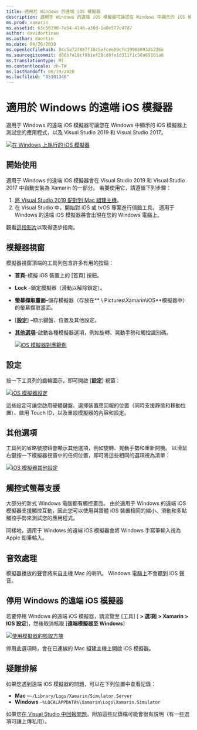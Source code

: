 ```yaml
---
title: 適用於 Windows 的遠端 iOS 模擬器
description: 適用于 Windows 的遠端 iOS 模擬器可讓您在 Windows 中顯示的 iOS 模擬器上測試您的應用程式，以及 Visual Studio 2019。
ms.prod: xamarin
ms.assetid: 63c50190-7e54-4140-a30d-1a0e577c47d7
author: davidortinau
ms.author: daortin
ms.date: 04/26/2019
ms.openlocfilehash: 84c5a72f887f38c5efcee09cfc19986093db226e
ms.sourcegitcommit: d86b7a18cf8b1ef28cd0fe1d311f1c58a65101a8
ms.translationtype: MT
ms.contentlocale: zh-TW
ms.lasthandoff: 06/19/2020
ms.locfileid: "85101346"
---
```

# <a name="remoted-ios-simulator-for-windows"></a>適用於 Windows 的遠端 iOS 模擬器

適用于 Windows 的遠端 iOS 模擬器可讓您在 Windows 中顯示的 iOS 模擬器上測試您的應用程式，以及 Visual Studio 2019 和 Visual Studio 2017。

[![在 Windows 上執行的 iOS 模擬器](images/hero-sml.png "在 Windows 上執行的 iOS 模擬器")](images/hero.png#lightbox)

## <a name="getting-started"></a>開始使用

適用于 Windows 的遠端 iOS 模擬器會在 Visual Studio 2019 和 Visual Studio 2017 中自動安裝為 Xamarin 的一部分。 若要使用它，請遵循下列步驟：

1. [將 Visual Studio 2019 配對到 Mac 組建主機](~/ios/get-started/installation/windows/connecting-to-mac/index.md)。
2. 在 Visual Studio 中，開始對 iOS 或 tvOS 專案進行偵錯工具。 適用于 Windows 的遠端 iOS 模擬器將會出現在您的 Windows 電腦上。

觀看[這段影片](deploy.md)以取得逐步指南。

## <a name="simulator-window"></a>模擬器視窗

模擬器視窗頂端的工具列包含許多有用的按鈕：

- **首頁**–模擬 iOS 裝置上的 [首頁] 按鈕。
- **Lock** –鎖定模擬器（滑動以解除鎖定）。
- **螢幕擷取畫面**–儲存模擬器（存放在** \\ Pictures\Xamarin\iOS**模擬器中）的螢幕擷取畫面。
- [[**設定**](#settings)] –顯示鍵盤、位置及其他設定。
- [**其他選項**](#other-options)–啟動各種模擬器選項，例如旋轉、晃動手勢和觸控識別碼。

    [![iOS 模擬器對應範例](images/maps-app-sml.png "iOS 模擬器對應範例")](images/maps-app.png#lightbox)

## <a name="settings"></a>設定

按一下工具列的齒輪圖示，即可開啟 [**設定**] 視窗：

[![iOS 模擬器設定](images/settings-sml.png "iOS 模擬器設定")](images/settings.png#lightbox)

這些設定可讓您啟用硬體鍵盤、選擇裝置應回報的位置（同時支援靜態和移動位置）、啟用 Touch ID，以及重設模擬器的內容和設定。

## <a name="other-options"></a>其他選項

工具列的省略號按鈕會顯示其他選項，例如旋轉、晃動手勢和重新開機。 以滑鼠右鍵按一下模擬器視窗中的任何位置，即可將這些相同的選項視為清單：

[![iOS 模擬器其他設定](images/more-sml.png "iOS 模擬器其他設定")](images/more.png#lightbox)

## <a name="touchscreen-support"></a>觸控式螢幕支援

大部分的新式 Windows 電腦都有觸控畫面。 由於適用于 Windows 的遠端 iOS 模擬器支援觸控互動，因此您可以使用與實體 iOS 裝置相同的縮小、滑動和多點觸控手勢來測試您的應用程式。

同樣地，適用于 Windows 的遠端 iOS 模擬器會將 Windows 手寫筆輸入視為 Apple 鉛筆輸入。

## <a name="sound-handling"></a>音效處理

模擬器播放的聲音將來自主機 Mac 的喇叭。
Windows 電腦上不會聽到 iOS 聲音。

## <a name="disabling-the-remoted-ios-simulator-for-windows"></a>停用 Windows 的遠端 iOS 模擬器

若要停用 Windows 的遠端 iOS 模擬器，請流覽至 [工具] [ **> 選項] > Xamarin > IOS 設定**]，然後取消核取 [**遠端模擬器至 Windows**]

[![使用模擬器的核取方塊](images/options-sml.png "使用模擬器的核取方塊")](images/options.png#lightbox)

停用此選項時，會在已連線的 Mac 組建主機上開啟 iOS 模擬器。

## <a name="troubleshooting"></a>疑難排解

如果您遇到遠端 iOS 模擬器的問題，可以在下列位置中查看記錄：

- **Mac** –`~/Library/Logs/Xamarin/Simulator.Server`
- **Windows** –`%LOCALAPPDATA%\Xamarin\Logs\Xamarin.Simulator`

如果您[在 Visual Studio 中回報問題](https://docs.microsoft.com/visualstudio/ide/how-to-report-a-problem-with-visual-studio)，附加這些記錄檔可能會很有説明（有一些選項可讓上傳私用）。
